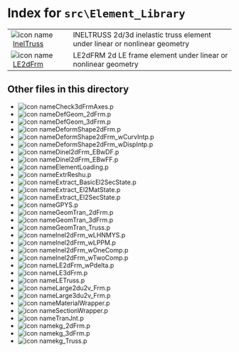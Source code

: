 <!-- <!DOCTYPE html> -->
<!-- <html lang="en"> -->
<!-- <body> -->
<!-- <a name="_top"></a>
<table width="100%"><tr><td align="left"><a href="../../index.md"><img alt="<" border="0" src="../../left.png">&nbsp;Master index</a></td>
<td align="right"><a href="index.md">Index for `src\Element_Library`&nbsp;<img alt=">" border="0" src="../../right.png"></a></td></tr></table> -->

# Index for `src\Element_Library`

<table>
<tr><td><img src="../../matlab_logo.png" alt="icon name" class="icon">&nbsp;<a href="InelTruss">InelTruss</a></td><td>INELTRUSS 2d/3d inelastic truss element under linear or nonlinear geometry </td></tr><tr><td><img src="../../matlab_logo.png" alt="icon name" class="icon">&nbsp;<a href="LE2dFrm">LE2dFrm</a></td><td>LE2dFRM 2d LE frame element under linear or nonlinear geometry </td></tr></table>

## Other files in this directory

<ul>
<li><img src="../../matlab_logo.png" alt="icon name" class="icon">Check3dFrmAxes.p</li><li><img src="../../matlab_logo.png" alt="icon name" class="icon">DefGeom_2dFrm.p</li><li><img src="../../matlab_logo.png" alt="icon name" class="icon">DefGeom_3dFrm.p</li><li><img src="../../matlab_logo.png" alt="icon name" class="icon">DeformShape2dFrm.p</li><li><img src="../../matlab_logo.png" alt="icon name" class="icon">DeformShape2dFrm_wCurvIntp.p</li><li><img src="../../matlab_logo.png" alt="icon name" class="icon">DeformShape2dFrm_wDispIntp.p</li><li><img src="../../matlab_logo.png" alt="icon name" class="icon">Dinel2dFrm_EBwDF.p</li><li><img src="../../matlab_logo.png" alt="icon name" class="icon">Dinel2dFrm_EBwFF.p</li><li><img src="../../matlab_logo.png" alt="icon name" class="icon">ElementLoading.p</li><li><img src="../../matlab_logo.png" alt="icon name" class="icon">ExtrReshu.p</li><li><img src="../../matlab_logo.png" alt="icon name" class="icon">Extract_BasicEl2SecState.p</li><li><img src="../../matlab_logo.png" alt="icon name" class="icon">Extract_El2MatState.p</li><li><img src="../../matlab_logo.png" alt="icon name" class="icon">Extract_El2SecState.p</li><li><img src="../../matlab_logo.png" alt="icon name" class="icon">GPYS.p</li><li><img src="../../matlab_logo.png" alt="icon name" class="icon">GeomTran_2dFrm.p</li><li><img src="../../matlab_logo.png" alt="icon name" class="icon">GeomTran_3dFrm.p</li><li><img src="../../matlab_logo.png" alt="icon name" class="icon">GeomTran_Truss.p</li><li><img src="../../matlab_logo.png" alt="icon name" class="icon">Inel2dFrm_wLHNMYS.p</li><li><img src="../../matlab_logo.png" alt="icon name" class="icon">Inel2dFrm_wLPPM.p</li><li><img src="../../matlab_logo.png" alt="icon name" class="icon">Inel2dFrm_wOneComp.p</li><li><img src="../../matlab_logo.png" alt="icon name" class="icon">Inel2dFrm_wTwoComp.p</li><li><img src="../../matlab_logo.png" alt="icon name" class="icon">LE2dFrm_wPdelta.p</li><li><img src="../../matlab_logo.png" alt="icon name" class="icon">LE3dFrm.p</li><li><img src="../../matlab_logo.png" alt="icon name" class="icon">LETruss.p</li><li><img src="../../matlab_logo.png" alt="icon name" class="icon">Large2du2v_Frm.p</li><li><img src="../../matlab_logo.png" alt="icon name" class="icon">Large3du2v_Frm.p</li><li><img src="../../matlab_logo.png" alt="icon name" class="icon">MaterialWrapper.p</li><li><img src="../../matlab_logo.png" alt="icon name" class="icon">SectionWrapper.p</li><li><img src="../../matlab_logo.png" alt="icon name" class="icon">TranJnt.p</li><li><img src="../../matlab_logo.png" alt="icon name" class="icon">kg_2dFrm.p</li><li><img src="../../matlab_logo.png" alt="icon name" class="icon">kg_3dFrm.p</li><li><img src="../../matlab_logo.png" alt="icon name" class="icon">kg_Truss.p</li></ul>


<!-- <hr><address>Generated on Thu 09-Jul-2020 10:37:02 by <strong><a href="http://www.artefact.tk/software/matlab/m2html/" title="Matlab Documentation in HTML">m2html</a></strong> &copy; 2005</address> -->
<!-- </body> -->
<!-- </html> -->